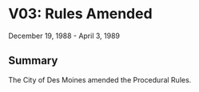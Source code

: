 # V03: Rules Amended

December 19, 1988 - April 3, 1989 

## Summary

The City of Des Moines amended the Procedural Rules.
